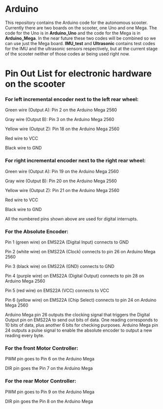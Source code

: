 # Arduino
This repository contains the Arduino code for the autonomous scooter. Currently there are two boards on the scooter, one Uno and one Mega. The code for the Uno is in **Arduino_Uno** and the code for the Mega is in **Arduino_Mega**. In the near future these two codes will be combined so we can use just the Mega board. **IMU_test** and **Ultrasonic** contains test codes for the IMU and the ultrasonic sensors respectively, but at the current stage of the scooter neither of those codes ar being used right now.

# Pin Out List for electronic hardware on the scooter
### For left incremental encoder next to the left rear wheel:

Green wire (Output A): Pin 2 on the Arduino Mega 2560

Gray wire (Output B): Pin 3 on the Arduino Mega 2560

Yellow wire (Output Z): Pin 18 on the Arduino Mega 2560

Red wire to VCC

Black wire to GND


### For right incremental encoder next to the right rear wheel:

Green wire (Output A): Pin 19 on the Arduino Mega 2560

Gray wire (Output B): Pin 20 on the Arduino Mega 2560

Yellow wire (Output Z): Pin 21 on the Arduino Mega 2560

Red wire to VCC

Black wire to GND

All the numbered pins shown above are used for digital interrupts.


### For the Absolute Encoder:

Pin 1 (green wire) on EMS22A (Digital Input) connects to GND

Pin 2 (white wire) on EMS22A (Clock) connects to pin 26 on Arduino Mega 2560

Pin 3 (black wire) on EMS22A (GND) connects to GND

Pin 4 (purple wire) on EMS22A (Digital Output) connects to pin 28 on Arduino Mega 2560

Pin 5 (red wire) on EMS22A (VCC) connects to VCC

Pin 6 (yellow wire) on EMS22A (Chip Select) connects to pin 24 on Arduino Mega 2560

Arduino Mega pin 26 outputs the clocking signal that triggers the Digital Output pin on EMS22A to send out bits of data. One reading
corresponds to 10 bits of data, plus another 6 bits for checking purposes.
Arduino Mega pin 24 outputs a pulse signal to enable the absolute encoder to output a new reading every byte.


### For the front Motor Controller:

PWM pin goes to Pin 6 on the Arduino Mega

DIR pin goes the Pin 7 on the Arduino Mega


### For the rear Motor Controller:

PWM pin goes to Pin 9 on the Arduino Mega

DIR pin goes the Pin 8 on the Arduino Mega

